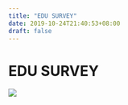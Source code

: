 ```yaml
---
title: "EDU SURVEY"
date: 2019-10-24T21:40:53+08:00
draft: false
---
```


# EDU SURVEY
![](http://cdn.nemoworks.info/ycao.cc/images/EDU-SURVEY.jpg)